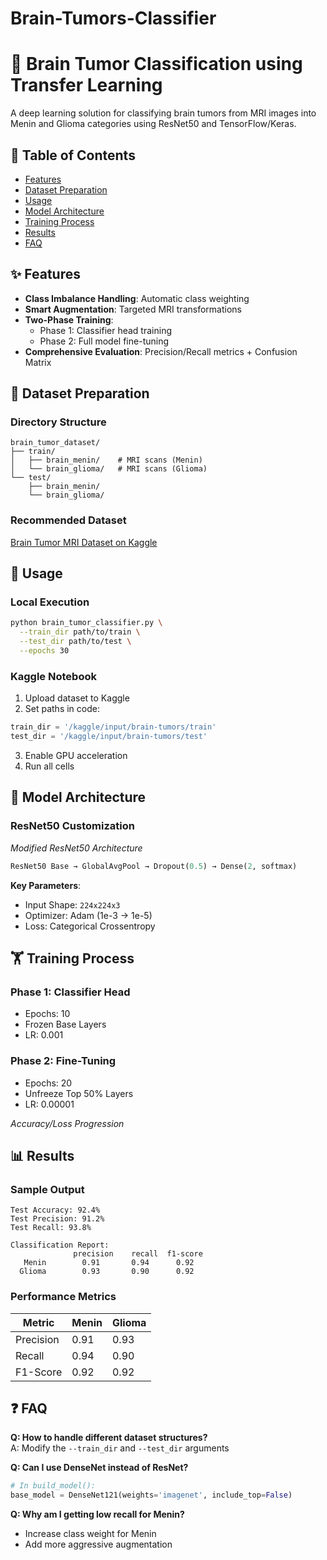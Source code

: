 # Brain-Tumors-Classifier

# 🧠 Brain Tumor Classification using Transfer Learning

A deep learning solution for classifying brain tumors from MRI images into Menin and Glioma categories using ResNet50 and TensorFlow/Keras.

## 📌 Table of Contents
- [Features](#-features)
- [Dataset Preparation](#-dataset-preparation)
- [Usage](#-usage)
- [Model Architecture](#-model-architecture)
- [Training Process](#-training-process)
- [Results](#-results)
- [FAQ](#-faq)


## ✨ Features
- **Class Imbalance Handling**: Automatic class weighting
- **Smart Augmentation**: Targeted MRI transformations
- **Two-Phase Training**: 
  - Phase 1: Classifier head training
  - Phase 2: Full model fine-tuning
- **Comprehensive Evaluation**: Precision/Recall metrics + Confusion Matrix


## 📂 Dataset Preparation

### Directory Structure
```
brain_tumor_dataset/
├── train/
│   ├── brain_menin/    # MRI scans (Menin)
│   └── brain_glioma/   # MRI scans (Glioma)
└── test/
    ├── brain_menin/
    └── brain_glioma/
```

### Recommended Dataset
[Brain Tumor MRI Dataset on Kaggle](https://www.kaggle.com/datasets/masoudnickparvar/brain-tumor-mri-dataset)  


## 🚀 Usage

### Local Execution
```bash
python brain_tumor_classifier.py \
  --train_dir path/to/train \
  --test_dir path/to/test \
  --epochs 30
```

### Kaggle Notebook
1. Upload dataset to Kaggle
2. Set paths in code:
```python
train_dir = '/kaggle/input/brain-tumors/train'
test_dir = '/kaggle/input/brain-tumors/test'
```
3. Enable GPU acceleration
4. Run all cells

## 🧠 Model Architecture

### ResNet50 Customization
  
*Modified ResNet50 Architecture*

```python
ResNet50 Base → GlobalAvgPool → Dropout(0.5) → Dense(2, softmax)
```

**Key Parameters**:
- Input Shape: `224x224x3`
- Optimizer: Adam (1e-3 → 1e-5)
- Loss: Categorical Crossentropy

## 🏋️ Training Process

### Phase 1: Classifier Head
- Epochs: 10
- Frozen Base Layers
- LR: 0.001

### Phase 2: Fine-Tuning
- Epochs: 20
- Unfreeze Top 50% Layers
- LR: 0.00001

 
*Accuracy/Loss Progression*

## 📊 Results

### Sample Output
```text
Test Accuracy: 92.4%
Test Precision: 91.2%
Test Recall: 93.8%

Classification Report:
              precision    recall  f1-score
   Menin        0.91       0.94      0.92
  Glioma        0.93       0.90      0.92
```

### Performance Metrics
| Metric    | Menin | Glioma |
|-----------|-------|--------|
| Precision | 0.91  | 0.93   |
| Recall    | 0.94  | 0.90   |
| F1-Score  | 0.92  | 0.92   |

## ❓ FAQ

**Q: How to handle different dataset structures?**  
A: Modify the `--train_dir` and `--test_dir` arguments

**Q: Can I use DenseNet instead of ResNet?**  
```python
# In build_model():
base_model = DenseNet121(weights='imagenet', include_top=False)
```

**Q: Why am I getting low recall for Menin?**  
- Increase class weight for Menin
- Add more aggressive augmentation


